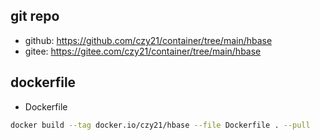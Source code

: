 ## git repo
  - github: https://github.com/czy21/container/tree/main/hbase
  - gitee: https://gitee.com/czy21/container/tree/main/hbase
## dockerfile
- Dockerfile
```bash
docker build --tag docker.io/czy21/hbase --file Dockerfile . --pull
```
